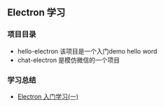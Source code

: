 ## Electron 学习
### 项目目录
* hello-electron 该项目是一个入门demo  hello word
* chat-electron 是模仿微信的一个项目
### 学习总结
* [Electron 入门学习(一)](/hello-electron/README.md)
